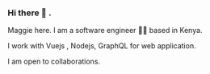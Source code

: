 ### Hi there 👋 . 

Maggie here. I am a software engineer 👩‍💻 based in Kenya. 

I work with Vuejs , Nodejs, GraphQL for web application.

I am open to collaborations. 


<!--
**margaretmwaura/margaretmwaura** is a ✨ _special_ ✨ repository because its `README.md` (this file) appears on your GitHub profile.

Here are some ideas to get you started:

- 🔭 I’m currently working on ...
- 🌱 I’m currently learning ...
- 👯 I’m looking to collaborate on ...
- 🤔 I’m looking for help with ...
- 💬 Ask me about ...
- 📫 How to reach me: ...
- 😄 Pronouns: ...
- ⚡ Fun fact: ...
-->
